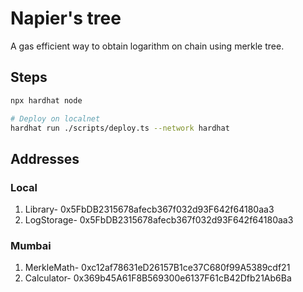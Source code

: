 # Napier's tree

A gas efficient way to obtain logarithm on chain using merkle tree.

## Steps

```sh
npx hardhat node

# Deploy on localnet
hardhat run ./scripts/deploy.ts --network hardhat
```

## Addresses

### Local
1. Library- 0x5FbDB2315678afecb367f032d93F642f64180aa3
2. LogStorage- 0x5FbDB2315678afecb367f032d93F642f64180aa3

### Mumbai
1. MerkleMath- 0xc12af78631eD26157B1ce37C680f99A5389cdf21
2. Calculator- 0x369b45A61F8B569300e6137F61cB42Dfb21Ab6Ba
